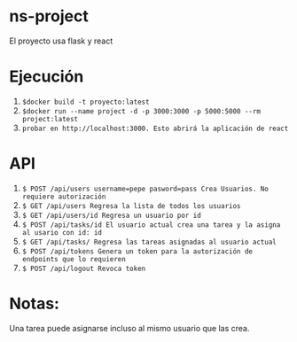 # ns-project

El proyecto usa flask y react

# Ejecución

1. `$docker build -t proyecto:latest`
2. `$docker run --name project -d -p 3000:3000 -p 5000:5000 --rm project:latest`
3. `probar en http://localhost:3000. Esto abrirá la aplicación de react`


# API

1. `$ POST /api/users username=pepe pasword=pass Crea Usuarios. No requiere autorización`
2. `$ GET /api/users Regresa la lista de todos los usuarios`
3. `$ GET /api/users/id Regresa un usuario por id`
4. `$ POST /api/tasks/id El usuario actual crea una tarea y la asigna al usario con id: id`
5. `$ GET /api/tasks/ Regresa las tareas asignadas al usuario actual`
6. `$ POST /api/tokens Genera un token para la autorización de endpoints que lo requieren`
7. `$ POST /api/logout Revoca token`

# Notas:

Una tarea puede asignarse incluso al mismo usuario que las crea.
